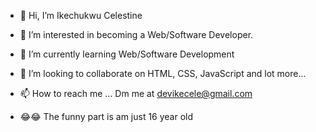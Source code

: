 - 👋 Hi, I’m Ikechukwu Celestine
- 👀 I’m interested in becoming a Web/Software Developer.
- 🌱 I’m currently learning Web/Software Development
- 💞️ I’m looking to collaborate on HTML, CSS, JavaScript and lot more...
- 📫 How to reach me ... Dm me at devikecele@gmail.com

- 😂😂 The funny part is am just 16 year old

<!---
Dev-Ike/Dev-Ike is a ✨ special ✨ repository because its `README.md` (this file) appears on your GitHub profile.
You can click the Preview link to take a look at your changes.
--->
